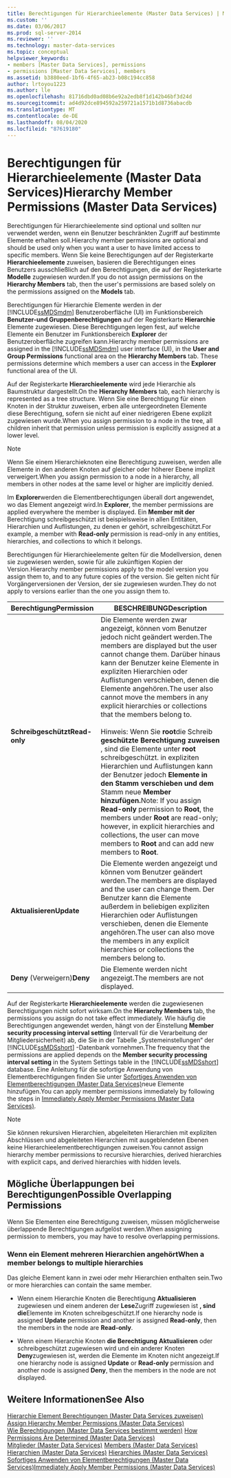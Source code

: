 ```yaml
---
title: Berechtigungen für Hierarchieelemente (Master Data Services) | Microsoft-Dokumentation
ms.custom: ''
ms.date: 03/06/2017
ms.prod: sql-server-2014
ms.reviewer: ''
ms.technology: master-data-services
ms.topic: conceptual
helpviewer_keywords:
- members [Master Data Services], permissions
- permissions [Master Data Services], members
ms.assetid: b3880eed-1bf6-4f65-ab23-b08c194cc858
author: lrtoyou1223
ms.author: lle
ms.openlocfilehash: 81716dbd0ad08b6e92a2edb8f1d142b46bf3d24d
ms.sourcegitcommit: ad4d92dce894592a259721a1571b1d8736abacdb
ms.translationtype: MT
ms.contentlocale: de-DE
ms.lasthandoff: 08/04/2020
ms.locfileid: "87619180"
---
```

# <a name="hierarchy-member-permissions-master-data-services"></a><span data-ttu-id="ff5d3-102">Berechtigungen für Hierarchieelemente (Master Data Services)</span><span class="sxs-lookup"><span data-stu-id="ff5d3-102">Hierarchy Member Permissions (Master Data Services)</span></span>
  <span data-ttu-id="ff5d3-103">Berechtigungen für Hierarchieelemente sind optional und sollten nur verwendet werden, wenn ein Benutzer beschränkten Zugriff auf bestimmte Elemente erhalten soll.</span><span class="sxs-lookup"><span data-stu-id="ff5d3-103">Hierarchy member permissions are optional and should be used only when you want a user to have limited access to specific members.</span></span> <span data-ttu-id="ff5d3-104">Wenn Sie keine Berechtigungen auf der Registerkarte **Hierarchieelemente** zuweisen, basieren die Berechtigungen eines Benutzers ausschließlich auf den Berechtigungen, die auf der Registerkarte **Modelle** zugewiesen wurden.</span><span class="sxs-lookup"><span data-stu-id="ff5d3-104">If you do not assign permissions on the **Hierarchy Members** tab, then the user's permissions are based solely on the permissions assigned on the **Models** tab.</span></span>  
  
 <span data-ttu-id="ff5d3-105">Berechtigungen für Hierarchie Elemente werden in der [!INCLUDE[ssMDSmdm](../includes/ssmdsmdm-md.md)] Benutzeroberfläche (UI) im Funktionsbereich **Benutzer-und Gruppenberechtigungen** auf der Registerkarte **Hierarchie** Elemente zugewiesen. Diese Berechtigungen legen fest, auf welche Elemente ein Benutzer im Funktionsbereich **Explorer** der Benutzeroberfläche zugreifen kann.</span><span class="sxs-lookup"><span data-stu-id="ff5d3-105">Hierarchy member permissions are assigned in the [!INCLUDE[ssMDSmdm](../includes/ssmdsmdm-md.md)] user interface (UI), in the **User and Group Permissions** functional area on the **Hierarchy Members** tab. These permissions determine which members a user can access in the **Explorer** functional area of the UI.</span></span>  
  
 <span data-ttu-id="ff5d3-106">Auf der Registerkarte **Hierarchieelemente** wird jede Hierarchie als Baumstruktur dargestellt.</span><span class="sxs-lookup"><span data-stu-id="ff5d3-106">On the **Hierarchy Members** tab, each hierarchy is represented as a tree structure.</span></span> <span data-ttu-id="ff5d3-107">Wenn Sie eine Berechtigung für einen Knoten in der Struktur zuweisen, erben alle untergeordneten Elemente diese Berechtigung, sofern sie nicht auf einer niedrigeren Ebene explizit zugewiesen wurde.</span><span class="sxs-lookup"><span data-stu-id="ff5d3-107">When you assign permission to a node in the tree, all children inherit that permission unless permission is explicitly assigned at a lower level.</span></span>  
  
> [!NOTE]  
>  <span data-ttu-id="ff5d3-108">Wenn Sie einem Hierarchieknoten eine Berechtigung zuweisen, werden alle Elemente in den anderen Knoten auf gleicher oder höherer Ebene implizit verweigert.</span><span class="sxs-lookup"><span data-stu-id="ff5d3-108">When you assign permission to a node in a hierarchy, all members in other nodes at the same level or higher are implicitly denied.</span></span>  
  
 <span data-ttu-id="ff5d3-109">Im **Explorer**werden die Elementberechtigungen überall dort angewendet, wo das Element angezeigt wird.</span><span class="sxs-lookup"><span data-stu-id="ff5d3-109">In **Explorer**, the member permissions are applied everywhere the member is displayed.</span></span> <span data-ttu-id="ff5d3-110">Ein **Member mit der** Berechtigung schreibgeschützt ist beispielsweise in allen Entitäten, Hierarchien und Auflistungen, zu denen er gehört, schreibgeschützt.</span><span class="sxs-lookup"><span data-stu-id="ff5d3-110">For example, a member with **Read-only** permission is read-only in any entities, hierarchies, and collections to which it belongs.</span></span>  
  
 <span data-ttu-id="ff5d3-111">Berechtigungen für Hierarchieelemente gelten für die Modellversion, denen sie zugewiesen werden, sowie für alle zukünftigen Kopien der Version.</span><span class="sxs-lookup"><span data-stu-id="ff5d3-111">Hierarchy member permissions apply to the model version you assign them to, and to any future copies of the version.</span></span> <span data-ttu-id="ff5d3-112">Sie gelten nicht für Vorgängerversionen der Version, der sie zugewiesen wurden.</span><span class="sxs-lookup"><span data-stu-id="ff5d3-112">They do not apply to versions earlier than the one you assign them to.</span></span>  
  
|<span data-ttu-id="ff5d3-113">Berechtigung</span><span class="sxs-lookup"><span data-stu-id="ff5d3-113">Permission</span></span>|<span data-ttu-id="ff5d3-114">BESCHREIBUNG</span><span class="sxs-lookup"><span data-stu-id="ff5d3-114">Description</span></span>|  
|----------------|-----------------|  
|<span data-ttu-id="ff5d3-115">**Schreibgeschützt**</span><span class="sxs-lookup"><span data-stu-id="ff5d3-115">**Read-only**</span></span>|<span data-ttu-id="ff5d3-116">Die Elemente werden zwar angezeigt, können vom Benutzer jedoch nicht geändert werden.</span><span class="sxs-lookup"><span data-stu-id="ff5d3-116">The members are displayed but the user cannot change them.</span></span> <span data-ttu-id="ff5d3-117">Darüber hinaus kann der Benutzer keine Elemente in expliziten Hierarchien oder Auflistungen verschieben, denen die Elemente angehören.</span><span class="sxs-lookup"><span data-stu-id="ff5d3-117">The user also cannot move the members in any explicit hierarchies or collections that the members belong to.</span></span><br /><br /> <span data-ttu-id="ff5d3-118">Hinweis: Wenn Sie **root**die Schreib **geschützte Berechtigung zuweisen** , sind die Elemente unter **root** schreibgeschützt. in expliziten Hierarchien und Auflistungen kann der Benutzer jedoch **Elemente in den Stamm verschieben und dem** Stamm neue **Member hinzufügen.**</span><span class="sxs-lookup"><span data-stu-id="ff5d3-118">Note: If you assign **Read-only** permission to **Root**, the members under **Root** are read-only; however, in explicit hierarchies and collections, the user can move members to **Root** and can add new members to **Root**.</span></span>|  
|<span data-ttu-id="ff5d3-119">**Aktualisieren**</span><span class="sxs-lookup"><span data-stu-id="ff5d3-119">**Update**</span></span>|<span data-ttu-id="ff5d3-120">Die Elemente werden angezeigt und können vom Benutzer geändert werden.</span><span class="sxs-lookup"><span data-stu-id="ff5d3-120">The members are displayed and the user can change them.</span></span> <span data-ttu-id="ff5d3-121">Der Benutzer kann die Elemente außerdem in beliebigen expliziten Hierarchien oder Auflistungen verschieben, denen die Elemente angehören.</span><span class="sxs-lookup"><span data-stu-id="ff5d3-121">The user can also move the members in any explicit hierarchies or collections the members belong to.</span></span>|  
|<span data-ttu-id="ff5d3-122">**Deny** (Verweigern)</span><span class="sxs-lookup"><span data-stu-id="ff5d3-122">**Deny**</span></span>|<span data-ttu-id="ff5d3-123">Die Elemente werden nicht angezeigt.</span><span class="sxs-lookup"><span data-stu-id="ff5d3-123">The members are not displayed.</span></span>|  
  
 <span data-ttu-id="ff5d3-124">Auf der Registerkarte **Hierarchieelemente** werden die zugewiesenen Berechtigungen nicht sofort wirksam.</span><span class="sxs-lookup"><span data-stu-id="ff5d3-124">On the **Hierarchy Members** tab, the permissions you assign do not take effect immediately.</span></span> <span data-ttu-id="ff5d3-125">Wie häufig die Berechtigungen angewendet werden, hängt von der Einstellung **Member security processing interval setting** (Intervall für die Verarbeitung der Mitgliedersicherheit) ab, die Sie in der Tabelle „Systemeinstellungen“ der [!INCLUDE[ssMDSshort](../includes/ssmdsshort-md.md)] -Datenbank vornehmen.</span><span class="sxs-lookup"><span data-stu-id="ff5d3-125">The frequency that the permissions are applied depends on the **Member security processing interval setting** in the System Settings table in the [!INCLUDE[ssMDSshort](../includes/ssmdsshort-md.md)] database.</span></span> <span data-ttu-id="ff5d3-126">Eine Anleitung für die sofortige Anwendung von Elementberechtigungen finden Sie unter [Sofortiges Anwenden von Elementberechtigungen &#40;Master Data Services&#41;](immediately-apply-member-permissions-master-data-services.md)neue Elemente hinzufügen.</span><span class="sxs-lookup"><span data-stu-id="ff5d3-126">You can apply member permissions immediately by following the steps in [Immediately Apply Member Permissions &#40;Master Data Services&#41;](immediately-apply-member-permissions-master-data-services.md).</span></span>  
  
> [!NOTE]  
>  <span data-ttu-id="ff5d3-127">Sie können rekursiven Hierarchien, abgeleiteten Hierarchien mit expliziten Abschlüssen und abgeleiteten Hierarchien mit ausgeblendeten Ebenen keine Hierarchieelementberechtigungen zuweisen.</span><span class="sxs-lookup"><span data-stu-id="ff5d3-127">You cannot assign hierarchy member permissions to recursive hierarchies, derived hierarchies with explicit caps, and derived hierarchies with hidden levels.</span></span>  
  
## <a name="possible-overlapping-permissions"></a><span data-ttu-id="ff5d3-128">Mögliche Überlappungen bei Berechtigungen</span><span class="sxs-lookup"><span data-stu-id="ff5d3-128">Possible Overlapping Permissions</span></span>  
 <span data-ttu-id="ff5d3-129">Wenn Sie Elementen eine Berechtigung zuweisen, müssen möglicherweise überlappende Berechtigungen aufgelöst werden.</span><span class="sxs-lookup"><span data-stu-id="ff5d3-129">When assigning permission to members, you may have to resolve overlapping permissions.</span></span>  
  
### <a name="when-a-member-belongs-to-multiple-hierarchies"></a><span data-ttu-id="ff5d3-130">Wenn ein Element mehreren Hierarchien angehört</span><span class="sxs-lookup"><span data-stu-id="ff5d3-130">When a member belongs to multiple hierarchies</span></span>  
 <span data-ttu-id="ff5d3-131">Das gleiche Element kann in zwei oder mehr Hierarchien enthalten sein.</span><span class="sxs-lookup"><span data-stu-id="ff5d3-131">Two or more hierarchies can contain the same member.</span></span>  
  
-   <span data-ttu-id="ff5d3-132">Wenn einem Hierarchie Knoten die Berechtigung **Aktualisieren** zugewiesen und einem anderen der **Lese**Zugriff zugewiesen ist **, sind die**Elemente im Knoten schreibgeschützt.</span><span class="sxs-lookup"><span data-stu-id="ff5d3-132">If one hierarchy node is assigned **Update** permission and another is assigned **Read-only**, then the members in the node are **Read-only**.</span></span>  
  
-   <span data-ttu-id="ff5d3-133">Wenn einem Hierarchie Knoten **die Berechtigung** **Aktualisieren** oder schreibgeschützt zugewiesen wird und ein anderer Knoten **Deny**zugewiesen ist, werden die Elemente im Knoten nicht angezeigt.</span><span class="sxs-lookup"><span data-stu-id="ff5d3-133">If one hierarchy node is assigned **Update** or **Read-only** permission and another node is assigned **Deny**, then the members in the node are not displayed.</span></span>  
  
## <a name="see-also"></a><span data-ttu-id="ff5d3-134">Weitere Informationen</span><span class="sxs-lookup"><span data-stu-id="ff5d3-134">See Also</span></span>  
 <span data-ttu-id="ff5d3-135">[Hierarchie Element Berechtigungen &#40;Master Data Services zuweisen&#41;](../../2014/master-data-services/assign-hierarchy-member-permissions-master-data-services.md) </span><span class="sxs-lookup"><span data-stu-id="ff5d3-135">[Assign Hierarchy Member Permissions &#40;Master Data Services&#41;](../../2014/master-data-services/assign-hierarchy-member-permissions-master-data-services.md) </span></span>  
 <span data-ttu-id="ff5d3-136">[Wie Berechtigungen &#40;Master Data Services bestimmt werden&#41;](../../2014/master-data-services/how-permissions-are-determined-master-data-services.md) </span><span class="sxs-lookup"><span data-stu-id="ff5d3-136">[How Permissions Are Determined &#40;Master Data Services&#41;](../../2014/master-data-services/how-permissions-are-determined-master-data-services.md) </span></span>  
 <span data-ttu-id="ff5d3-137">[Mitglieder &#40;Master Data Services&#41;](../../2014/master-data-services/members-master-data-services.md) </span><span class="sxs-lookup"><span data-stu-id="ff5d3-137">[Members &#40;Master Data Services&#41;](../../2014/master-data-services/members-master-data-services.md) </span></span>  
 <span data-ttu-id="ff5d3-138">[Hierarchien &#40;Master Data Services&#41;](../../2014/master-data-services/hierarchies-master-data-services.md) </span><span class="sxs-lookup"><span data-stu-id="ff5d3-138">[Hierarchies &#40;Master Data Services&#41;](../../2014/master-data-services/hierarchies-master-data-services.md) </span></span>  
 [<span data-ttu-id="ff5d3-139">Sofortiges Anwenden von Elementberechtigungen &#40;Master Data Services&#41;</span><span class="sxs-lookup"><span data-stu-id="ff5d3-139">Immediately Apply Member Permissions &#40;Master Data Services&#41;</span></span>](immediately-apply-member-permissions-master-data-services.md)  
  
  
